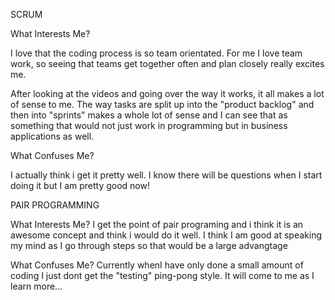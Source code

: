 SCRUM

What Interests Me?

I love that the coding process is so team orientated. For me I love team work, so seeing that teams get together often and plan closely really excites me. 

After looking at the videos and going over the way it works, it all makes a lot of sense to me. The way tasks are split up into the "product backlog" and then into "sprints" makes a whole lot of sense and I can see that as something that would not just work in programming but in business applications as well. 

What Confuses Me?

I actually think i get it pretty well. I know there will be questions when I start doing it but I am pretty good now!

PAIR PROGRAMMING

What Interests Me?
I get the point of pair programing and i think it is an awesome concept and think i would do it well. I think I am good at speaking my mind as I go through steps so that would be a large advangtage

What Confuses Me?
Currently whenI have only done a small amount of coding I just dont get the "testing" ping-pong style. It will come to me as I learn more...